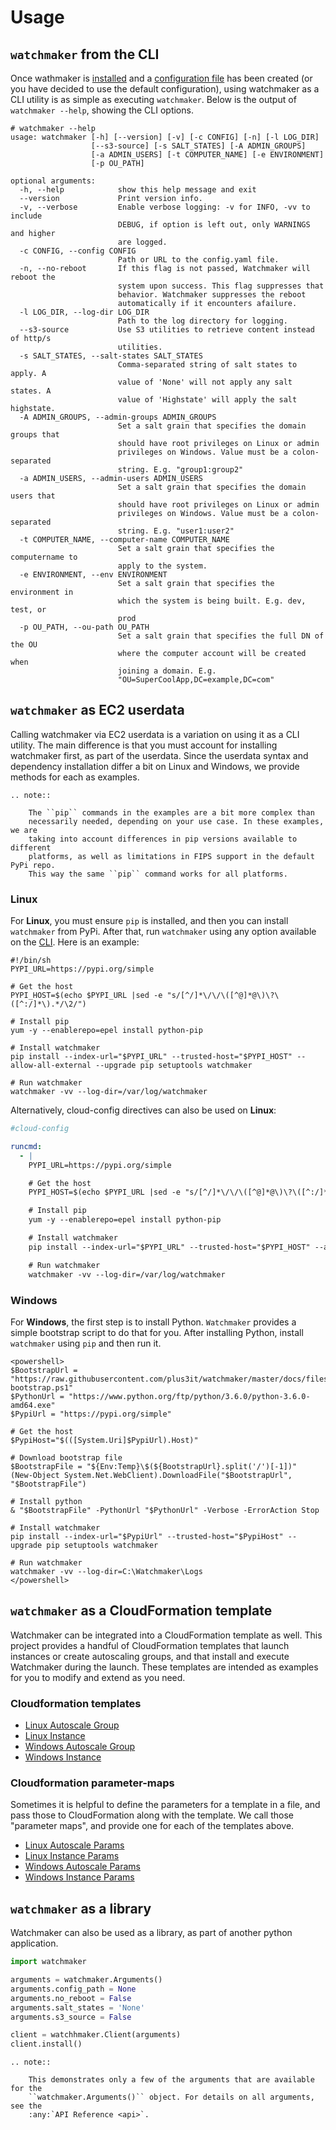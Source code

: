 # Usage

## `watchmaker` from the CLI

Once wathmaker is [installed](installation.md) and a [configuration file](configuration.md)
has been created (or you have decided to use the default configuration), using
watchmaker as a CLI utility is as simple as executing `watchmaker`. Below is
the output of `watchmaker --help`, showing the CLI options.

```shell
# watchmaker --help
usage: watchmaker [-h] [--version] [-v] [-c CONFIG] [-n] [-l LOG_DIR]
                  [--s3-source] [-s SALT_STATES] [-A ADMIN_GROUPS]
                  [-a ADMIN_USERS] [-t COMPUTER_NAME] [-e ENVIRONMENT]
                  [-p OU_PATH]

optional arguments:
  -h, --help            show this help message and exit
  --version             Print version info.
  -v, --verbose         Enable verbose logging: -v for INFO, -vv to include
                        DEBUG, if option is left out, only WARNINGS and higher
                        are logged.
  -c CONFIG, --config CONFIG
                        Path or URL to the config.yaml file.
  -n, --no-reboot       If this flag is not passed, Watchmaker will reboot the
                        system upon success. This flag suppresses that
                        behavior. Watchmaker suppresses the reboot
                        automatically if it encounters afailure.
  -l LOG_DIR, --log-dir LOG_DIR
                        Path to the log directory for logging.
  --s3-source           Use S3 utilities to retrieve content instead of http/s
                        utilities.
  -s SALT_STATES, --salt-states SALT_STATES
                        Comma-separated string of salt states to apply. A
                        value of 'None' will not apply any salt states. A
                        value of 'Highstate' will apply the salt highstate.
  -A ADMIN_GROUPS, --admin-groups ADMIN_GROUPS
                        Set a salt grain that specifies the domain groups that
                        should have root privileges on Linux or admin
                        privileges on Windows. Value must be a colon-separated
                        string. E.g. "group1:group2"
  -a ADMIN_USERS, --admin-users ADMIN_USERS
                        Set a salt grain that specifies the domain users that
                        should have root privileges on Linux or admin
                        privileges on Windows. Value must be a colon-separated
                        string. E.g. "user1:user2"
  -t COMPUTER_NAME, --computer-name COMPUTER_NAME
                        Set a salt grain that specifies the computername to
                        apply to the system.
  -e ENVIRONMENT, --env ENVIRONMENT
                        Set a salt grain that specifies the environment in
                        which the system is being built. E.g. dev, test, or
                        prod
  -p OU_PATH, --ou-path OU_PATH
                        Set a salt grain that specifies the full DN of the OU
                        where the computer account will be created when
                        joining a domain. E.g.
                        "OU=SuperCoolApp,DC=example,DC=com"
```

## `watchmaker` as EC2 userdata

Calling watchmaker via EC2 userdata is a variation on using it as a CLI
utility. The main difference is that you must account for installing watchmaker
first, as part of the userdata. Since the userdata syntax and dependency
installation differ a bit on Linux and Windows, we provide methods for each as
examples.

```eval_rst
.. note::

    The ``pip`` commands in the examples are a bit more complex than
    necessarily needed, depending on your use case. In these examples, we are
    taking into account differences in pip versions available to different
    platforms, as well as limitations in FIPS support in the default PyPi repo.
    This way the same ``pip`` command works for all platforms.
```

### Linux

For **Linux**, you must ensure `pip` is installed, and then you can install
`watchmaker` from PyPi. After that, run `watchmaker` using any option available
on the [CLI](#watchmaker-from-the-cli). Here is an example:

```shell
#!/bin/sh
PYPI_URL=https://pypi.org/simple

# Get the host
PYPI_HOST=$(echo $PYPI_URL |sed -e "s/[^/]*\/\/\([^@]*@\)\?\([^:/]*\).*/\2/")

# Install pip
yum -y --enablerepo=epel install python-pip

# Install watchmaker
pip install --index-url="$PYPI_URL" --trusted-host="$PYPI_HOST" --allow-all-external --upgrade pip setuptools watchmaker

# Run watchmaker
watchmaker -vv --log-dir=/var/log/watchmaker
```

Alternatively, cloud-config directives can also be used on **Linux**:

```yaml
#cloud-config

runcmd:
  - |
    PYPI_URL=https://pypi.org/simple

    # Get the host
    PYPI_HOST=$(echo $PYPI_URL |sed -e "s/[^/]*\/\/\([^@]*@\)\?\([^:/]*\).*/\2/")

    # Install pip
    yum -y --enablerepo=epel install python-pip

    # Install watchmaker
    pip install --index-url="$PYPI_URL" --trusted-host="$PYPI_HOST" --allow-all-external --upgrade pip setuptools watchmaker

    # Run watchmaker
    watchmaker -vv --log-dir=/var/log/watchmaker
```

### Windows

For **Windows**, the first step is to install Python. `Watchmaker` provides a
simple bootstrap script to do that for you. After installing Python, install
`watchmaker` using `pip` and then run it.

```shell
<powershell>
$BootstrapUrl = "https://raw.githubusercontent.com/plus3it/watchmaker/master/docs/files/bootstrap/watchmaker-bootstrap.ps1"
$PythonUrl = "https://www.python.org/ftp/python/3.6.0/python-3.6.0-amd64.exe"
$PypiUrl = "https://pypi.org/simple"

# Get the host
$PypiHost="$(([System.Uri]$PypiUrl).Host)"

# Download bootstrap file
$BootstrapFile = "${Env:Temp}\$(${BootstrapUrl}.split('/')[-1])"
(New-Object System.Net.WebClient).DownloadFile("$BootstrapUrl", "$BootstrapFile")

# Install python
& "$BootstrapFile" -PythonUrl "$PythonUrl" -Verbose -ErrorAction Stop

# Install watchmaker
pip install --index-url="$PypiUrl" --trusted-host="$PypiHost" --upgrade pip setuptools watchmaker

# Run watchmaker
watchmaker -vv --log-dir=C:\Watchmaker\Logs
</powershell>
```

## `watchmaker` as a CloudFormation template

Watchmaker can be integrated into a CloudFormation template as well. This
project provides a handful of CloudFormation templates that launch instances or
create autoscaling groups, and that install and execute Watchmaker during the
launch. These templates are intended as examples for you to modify and extend
as you need.

### Cloudformation templates

*   [Linux Autoscale Group][lx-autoscale]
*   [Linux Instance][lx-instance]
*   [Windows Autoscale Group][win-autoscale]
*   [Windows Instance][win-instance]

### Cloudformation parameter-maps

Sometimes it is helpful to define the parameters for a template in a file, and
pass those to CloudFormation along with the template. We call those "parameter
maps", and provide one for each of the templates above.

*   [Linux Autoscale Params][lx-autoscale-params]
*   [Linux Instance Params][lx-instance-params]
*   [Windows Autoscale Params][win-autoscale-params]
*   [Windows Instance Params][win-instance-params]

[lx-autoscale]: https://github.com/plus3it/watchmaker/blob/develop/docs/files/cfn/templates/watchmaker-lx-autoscale.template
[lx-instance]: https://github.com/plus3it/watchmaker/blob/develop/docs/files/cfn/templates/watchmaker-lx-instance.template
[win-autoscale]: https://github.com/plus3it/watchmaker/blob/develop/docs/files/cfn/templates/watchmaker-win-autoscale.template
[win-instance]: https://github.com/plus3it/watchmaker/blob/develop/docs/files/cfn/templates/watchmaker-win-instance.template

[lx-autoscale-params]: https://github.com/plus3it/watchmaker/blob/develop/docs/files/cfn/parameter-maps/watchmaker-lx-autoscale.params.json
[lx-instance-params]: https://github.com/plus3it/watchmaker/blob/develop/docs/files/cfn/parameter-maps/watchmaker-lx-instance.params.json
[win-autoscale-params]: https://github.com/plus3it/watchmaker/blob/develop/docs/files/cfn/parameter-maps/watchmaker-win-autoscale.params.json
[win-instance-params]: https://github.com/plus3it/watchmaker/blob/develop/docs/files/cfn/parameter-maps/watchmaker-win-instance.params.json

## `watchmaker` as a library

Watchmaker can also be used as a library, as part of another python
application.

```python
import watchmaker

arguments = watchmaker.Arguments()
arguments.config_path = None
arguments.no_reboot = False
arguments.salt_states = 'None'
arguments.s3_source = False

client = watchhmaker.Client(arguments)
client.install()
```

```eval_rst
.. note::

    This demonstrates only a few of the arguments that are available for the
    ``watchmaker.Arguments()`` object. For details on all arguments, see the
    :any:`API Reference <api>`.
```
